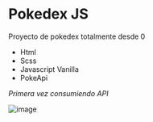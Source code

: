 # Pokedex JS

Proyecto de pokedex totalmente desde 0
- Html
- Scss
- Javascript Vanilla
- PokeApi

*Primera vez consumiendo API*

![image](https://user-images.githubusercontent.com/115717042/229328279-f4cda4de-bd87-4aad-aa24-5ac0cf078e2c.png)
